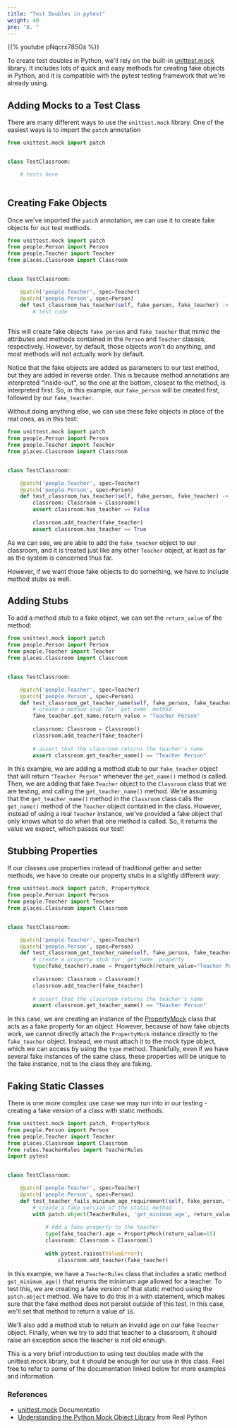 ```yaml
---
title: "Test Doubles in pytest"
weight: 40
pre: "8. "
---
```

{{% youtube pNqcrx785Gs %}}

To create test doubles in Python, we'll rely on the built-in [unittest.mock](https://docs.python.org/3/library/unittest.mock.html) library. It includes lots of quick and easy methods for creating fake objects in Python, and it is compatible with the pytest testing framework that we're already using.

## Adding Mocks to a Test Class

There are many different ways to use the `unittest.mock` library. One of the easiest ways is to import the `patch` annotation

```python
from unittest.mock import patch


class TestClassroom:

    # tests here
    
```

## Creating Fake Objects

Once we've imported the `patch` annotation, we can use it to create fake objects for our test methods. 

```python
from unittest.mock import patch
from people.Person import Person
from people.Teacher import Teacher
from places.Classroom import Classroom


class TestClassroom:

    @patch('people.Teacher', spec=Teacher)
    @patch('people.Person', spec=Person)
    def test_classroom_has_teacher(self, fake_person, fake_teacher) -> None:
        # test code
    
```

This will create fake objects `fake_person` and `fake_teacher` that mimic the attributes and methods contained in the `Person` and `Teacher` classes, respectively. However, by default, those objects won't do anything, and most methods will not actually work by default.

Notice that the fake objects are added as parameters to our test method, but they are added in reverse order. This is because method annotations are interpreted "inside-out", so the one at the bottom, closest to the method, is interpreted first. So, in this example, our `fake_person` will be created first, followed by our `fake_teacher`. 

Without doing anything else, we can use these fake objects in place of the real ones, as in this test:

```python
from unittest.mock import patch
from people.Person import Person
from people.Teacher import Teacher
from places.Classroom import Classroom


class TestClassroom:

    @patch('people.Teacher', spec=Teacher)
    @patch('people.Person', spec=Person)
    def test_classroom_has_teacher(self, fake_person, fake_teacher) -> None:
        classroom: Classroom = Classroom()
        assert classroom.has_teacher == False
        
        classroom.add_teacher(fake_teacher)
        assert classroom.has_teacher == True 
```

As we can see, we are able to add the `fake_teacher` object to our classroom, and it is treated just like any other `Teacher` object, at least as far as the system is concerned thus far. 

However, if we want those fake objects to do something, we have to include method stubs as well.

## Adding Stubs

To add a method stub to a fake object, we can set the `return_value` of the method:

```python
from unittest.mock import patch
from people.Person import Person
from people.Teacher import Teacher
from places.Classroom import Classroom


class TestClassroom:

    @patch('people.Teacher', spec=Teacher)
    @patch('people.Person', spec=Person)
    def test_classroom_get_teacher_name(self, fake_person, fake_teacher) -> None:
        # create a method stub for `get_name` method
        fake_teacher.get_name.return_value = "Teacher Person"
        
        classroom: Classroom = Classroom()
        classroom.add_teacher(fake_teacher)
        
        # assert that the classroom returns the teacher's name
        assert classroom.get_teacher_name() == "Teacher Person"
```

In this example, we are adding a method stub to our `fake_teacher` object that will return `"Teacher Person"` whenever the `get_name()` method is called. Then, we are adding that fake `Teacher` object to the `Classroom` class that we are testing, and calling the `get_teacher_name()` method. We're assuming that the `get_teacher_name()` method in the `Classroom` class calls the `get_name()` method of the `Teacher` object contained in the class. However, instead of using a real `Teacher` instance, we've provided a fake object that only knows what to do when that one method is called. So, it returns the value we expect, which passes our test!

## Stubbing Properties

If our classes use properties instead of traditional getter and setter methods, we have to create our property stubs in a slightly different way:

```python
from unittest.mock import patch, PropertyMock
from people.Person import Person
from people.Teacher import Teacher
from places.Classroom import Classroom


class TestClassroom:

    @patch('people.Teacher', spec=Teacher)
    @patch('people.Person', spec=Person)
    def test_classroom_get_teacher_name(self, fake_person, fake_teacher) -> None:
        # create a property stub for `get_name` property
        type(fake_teacher).name = PropertyMock(return_value="Teacher Person")
        
        classroom: Classroom = Classroom()
        classroom.add_teacher(fake_teacher)
        
        # assert that the classroom returns the teacher's name
        assert classroom.get_teacher_name() == "Teacher Person"
```

In this case, we are creating an instance of the [PropertyMock](https://docs.python.org/3/library/unittest.mock.html#unittest.mock.PropertyMock) class that acts as a fake property for an object. However, because of how fake objects work, we cannot directly attach the `PropertyMock` instance directly to the `fake_teacher` object. Instead, we must attach it to the mock type object, which we can access by using the `type` method. Thankfully, even if we have several fake instances of the same class, these properties will be unique to the fake instance, not to the class they are faking. 

## Faking Static Classes

There is one more complex use case we may run into in our testing - creating a fake version of a class with static methods. 

```python
from unittest.mock import patch, PropertyMock
from people.Person import Person
from people.Teacher import Teacher
from places.Classroom import Classroom
from rules.TeacherRules import TeacherRules
import pytest


class TestClassroom:

    @patch('people.Teacher', spec=Teacher)
    @patch('people.Person', spec=Person)
    def test_teacher_fails_minimum_age_requirement(self, fake_person, fake_teacher) -> None:
        # create a fake version of the static method
        with patch.object(TeacherRules, 'get_minimum_age', return_value=16):
        
            # Add a fake property to the teacher
            type(fake_teacher).age = PropertyMock(return_value=15)
            classroom: Classroom = Classroom()
            
            with pytest.raises(ValueError):
                classroom.add_teacher(fake_teacher)

```

In this example, we have a `TeacherRules` class that includes a static method `get_minimum_age()` that returns the minimum age allowed for a teacher. To test this, we are creating a fake version of that static method using the `patch.object` method. We have to do this in a with statement, which makes sure that the fake method does not persist outside of this test. In this case, we'll set that method to return a value of `16`.

We'll also add a method stub to return an invalid age on our fake `Teacher` object. Finally, when we try to add that teacher to a classroom, it should raise an exception since the teacher is not old enough.

This is a very brief introduction to using test doubles made with the unittest.mock library, but it should be enough for our use in this class. Feel free to refer to some of the documentation linked below for more examples and information.

### References

* [unittest.mock](https://docs.python.org/3/library/unittest.mock.html) Documentatio
* [Understanding the Python Mock Object Library](https://realpython.com/python-mock-library/) from Real Python
